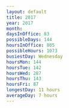 ```yaml
---
layout: default
title: 2017
year: 2017
month: 
daysInOffice: 83
possibleDays: 144
hoursInOffice: 805
possibleHours: 1073
busiestDay: Wednesday
hoursMon: 144
hoursTue: 142
hoursWed: 287
hoursThu: 143
hoursFri: 87
longestDay: 11 hours
averageDay: 7 hours
---
```

